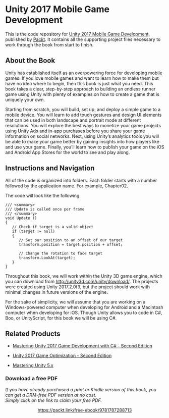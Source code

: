 # Unity 2017 Mobile Game Development
This is the code repository for [Unity 2017 Mobile Game Development](https://www.packtpub.com/game-development/unity-2017-mobile-game-development?utm_source=github&utm_medium=repository&utm_campaign=9781787288713), published by [Packt](https://www.packtpub.com/?utm_source=github). It contains all the supporting project files necessary to work through the book from start to finish.
## About the Book
Unity has established itself as an overpowering force for developing mobile games. If you love mobile games and want to learn how to make them but have no idea where to begin, then this book is just what you need. This book takes a clear, step-by-step approach to building an endless runner game using Unity with plenty of examples on how to create a game that is uniquely your own.

Starting from scratch, you will build, set up, and deploy a simple game to a mobile device. You will learn to add touch gestures and design UI elements that can be used in both landscape and portrait mode at different resolutions. You will explore the best ways to monetize your game projects using Unity Ads and in-app purchases before you share your game information on social networks. Next, using Unity’s analytics tools you will be able to make your game better by gaining insights into how players like and use your game. Finally, you’ll learn how to publish your game on the iOS and Android App Stores for the world to see and play along.

## Instructions and Navigation
All of the code is organized into folders. Each folder starts with a number followed by the application name. For example, Chapter02.



The code will look like the following:
```
/// <summary>
/// Update is called once per frame
/// </summary>
void Update ()
{
   // Check if target is a valid object
   if (target != null)
   {
      // Set our position to an offset of our target
      transform.position = target.position + offset;

      // Change the rotation to face target
      transform.LookAt(target);
   }
}  
```

Throughout this book, we will work within the Unity 3D game engine, which you can download from http://unity3d.com/unity/download/. The projects were created using Unity 2017.2.0f3, but the project should work with minimal changes in future versions of the engine.

For the sake of simplicity, we will assume that you are working on a Windows-powered computer when developing for Android and a Macintosh computer when developing for iOS. Though Unity allows you to code in C#, Boo, or UnityScript, for this book we will be using C#.

## Related Products
* [Mastering Unity 2017 Game Development with C# - Second Edition](https://www.packtpub.com/web-development/mastering-unity-2017-game-development-c-second-edition?utm_source=github&utm_medium=repository&utm_campaign=9781788479837)

* [Unity 2017 Game Optimization - Second Edition](https://www.packtpub.com/game-development/unity-2017-game-optimization-second-edition?utm_source=github&utm_medium=repository&utm_campaign=9781788392365)

* [Mastering Unity 5.x](https://www.packtpub.com/game-development/mastering-unity-5x?utm_source=github&utm_medium=repository&utm_campaign=9781785880742)
### Download a free PDF

 <i>If you have already purchased a print or Kindle version of this book, you can get a DRM-free PDF version at no cost.<br>Simply click on the link to claim your free PDF.</i>
<p align="center"> <a href="https://packt.link/free-ebook/9781787288713">https://packt.link/free-ebook/9781787288713 </a> </p>